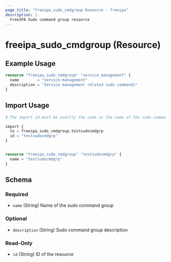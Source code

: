 ```yaml
---
page_title: "freeipa_sudo_cmdgroup Resource - freeipa"
description: |-
  FreeIPA Sudo command group resource
---
```


# freeipa_sudo_cmdgroup (Resource)



## Example Usage

```terraform
resource "freeipa_sudo_cmdgroup" "service_management" {
  name        = "service-management"
  description = "Service management related sudo commands"
}
```



## Import Usage

```terraform
# The import id must be exactly the same as the name of the sudo command group.

import {
  to = freeipa_sudo_cmdgroup.testsudocmdgrp
  id = "testsudocmdgrp"
}


resource "freeipa_sudo_cmdgroup" "testsudocmdgrp" {
  name = "testsudocmdgrp"
}
```


<!-- schema generated by tfplugindocs -->
## Schema

### Required

- `name` (String) Name of the sudo command group

### Optional

- `description` (String) Sudo command group description

### Read-Only

- `id` (String) ID of the resource
